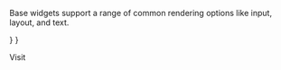Base widgets support a range of common rendering options
like input, layout, and text.



    
        

}
}


Visit
